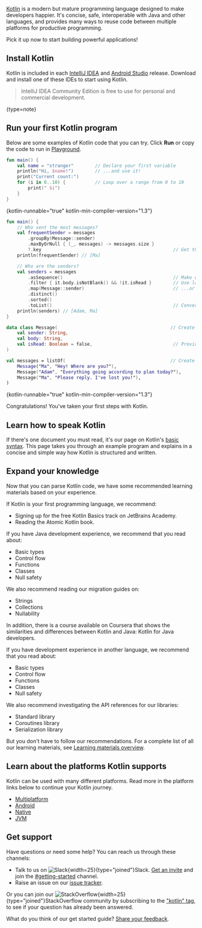 [//]: # (title: Get started with Kotlin)

[Kotlin](https://kotlinlang.org) is a modern but mature programming language designed to make developers happier.
It's concise, safe, interoperable with Java and other languages, and provides many ways to reuse code between multiple platforms for productive programming.

Pick it up now to start building powerful applications!

## Install Kotlin

Kotlin is included in each [IntelliJ IDEA](https://www.jetbrains.com/idea/download/) and [Android Studio](https://developer.android.com/studio) release. Download and install one of these IDEs to start using Kotlin.

> IntelliJ IDEA Community Edition is free to use for personal and commercial development.
> 
{type=note}

## Run your first Kotlin program

Below are some examples of Kotlin code that you can try. Click **Run** or copy the code to run in [Playground](https://play.kotlinlang.org/).

<tabs>
<tab id="simple" title="Simple">

```kotlin
fun main() {
    val name = "stranger"        // Declare your first variable
    println("Hi, $name!")        // ...and use it!
    print("Current count:")
    for (i in 0..10) {           // Loop over a range from 0 to 10
        print(" $i")
    }
}
```
{kotlin-runnable="true" kotlin-min-compiler-version="1.3"}

</tab>

<tab id="functional" title="Functional">

```kotlin
fun main() {
    // Who sent the most messages?
    val frequentSender = messages
        .groupBy(Message::sender)
        .maxByOrNull { (_, messages) -> messages.size }
        ?.key                                                 // Get their names
    println(frequentSender) // [Ma]

    // Who are the senders?
    val senders = messages
        .asSequence()                                         // Make operations lazy (for a long call chain)
        .filter { it.body.isNotBlank() && !it.isRead }        // Use lambdas...
        .map(Message::sender)                                 // ...or member references
        .distinct()
        .sorted()
        .toList()                                             // Convert sequence back to a list to get a result
    println(senders) // [Adam, Ma]
}

data class Message(                                          // Create a data class
    val sender: String,
    val body: String,
    val isRead: Boolean = false,                              // Provide a default value for the argument
)

val messages = listOf(                                       // Create a list
    Message("Ma", "Hey! Where are you?"),
    Message("Adam", "Everything going according to plan today?"),
    Message("Ma", "Please reply. I've lost you!"),
)
```
{kotlin-runnable="true" kotlin-min-compiler-version="1.3"}

</tab>
</tabs>

Congratulations! You've taken your first steps with Kotlin.

## Learn how to speak Kotlin

If there's one document you must read, it's our page on Kotlin's [basic syntax](basic-syntax.md). This page takes you through an example program and explains in a concise and simple way how Kotlin is structured and written.

## Expand your knowledge

Now that you can parse Kotlin code, we have some recommended learning materials based on your experience.

<deflist collapsible="true">
 <def title="I'm new to programming">
   <p>If Kotlin is your first programming language, we recommend:</p>
   <ul>
      <li>Signing up for the free Kotlin Basics track on JetBrains Academy.</li>
      <li>Reading the Atomic Kotlin book.</li>
   </ul>
 </def>
 <def title="I'm a Java developer">
   <p>If you have Java development experience, we recommend that you read about:</p>
   <ul>
      <li>Basic types</li>
      <li>Control flow</li>
      <li>Functions</li>
      <li>Classes</li>
      <li>Null safety</li>
   </ul>
   <p>We also recommend reading our migration guides on:</p>
   <ul>
     <li>Strings</li>
     <li>Collections</li>
     <li>Nullability</li>
   </ul>
   <p>In addition, there is a course available on Coursera that shows the similarities and differences between Kotlin and Java: Kotlin for Java developers.</p>
 </def>
 <def title="I'm an experienced developer in another language">
   <p>If you have development experience in another language, we recommend that you read about:</p>
   <ul>
      <li>Basic types</li>
      <li>Control flow</li>
      <li>Functions</li>
      <li>Classes</li>
      <li>Null safety</li>
   </ul>
   <p>We also recommend investigating the API references for our libraries:</p>
   <ul>
     <li>Standard library</li>
     <li>Coroutines library</li>
     <li>Serialization library</li>
   </ul>
 </def>
</deflist>

But you don't have to follow our recommendations. For a complete list of all our learning materials, see [Learning materials overview](learning-materials-overview.md).

## Learn about the platforms Kotlin supports

Kotlin can be used with many different platforms. Read more in the platform links below to continue your Kotlin journey.

* [Multiplatform](multiplatform.md)
* [Android](android-overview.md)
* [Native](native-overview.md)
* [JVM](jvm-get-started.md)

## Get support

Have questions or need some help? You can reach us through these channels:
* Talk to us on ![Slack](slack.svg){width=25}{type="joined"}Slack. [Get an invite](https://surveys.jetbrains.com/s3/kotlin-slack-sign-up) and join the [#getting-started](https://kotlinlang.slack.com/archives/C0B8MA7FA) channel.
* Raise an issue on our [issue tracker](https://youtrack.jetbrains.com/issues/KT).

Or you can join our ![StackOverflow](stackoverflow.svg){width=25}{type="joined"}StackOverflow community by subscribing to the ["kotlin" tag](https://stackoverflow.com/questions/tagged/kotlin), to see if your question has already been answered.


What do you think of our get started guide? [Share your feedback](https://surveys.hotjar.com/d82e82b0-00d9-44a7-b793-0611bf6189df).
